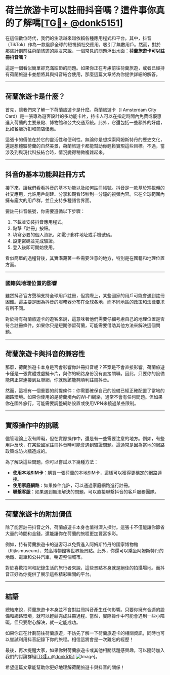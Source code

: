 # 荷兰旅游卡可以註冊抖音嗎？這件事你真的了解嗎[[TG💪+ @donk5151](https://t.me/s/donk5151)]

在這個數位時代，我們的生活越來越依賴各種應用程式和平台。其中，抖音（TikTok）作為一款風靡全球的短視頻社交應用，吸引了無數用戶。然而，對於那些計劃前往荷蘭旅遊的朋友來說，一個常見的問題浮出水面：**荷蘭旅遊卡可以註冊抖音嗎？**

這是一個看似簡單卻充滿細節的問題。如果你正在考慮前往荷蘭旅遊，或者已經持有荷蘭旅遊卡並想將其與抖音結合使用，那麼這篇文章將為你提供詳細的解答。

---

## 荷蘭旅遊卡是什麼？

首先，讓我們來了解一下荷蘭旅遊卡是什麼。荷蘭旅遊卡（I Amsterdam City Card）是一張專為遊客設計的多功能卡片，持卡人可以在指定時間內免費或優惠進入荷蘭的主要景點、博物館和公共交通系統。此外，它還包括一些額外的好處，比如餐廳折扣和商店優惠。

這張卡的價值在於它的靈活性和便利性。無論你是想探索阿姆斯特丹的歷史文化，還是想體驗荷蘭的自然美景，荷蘭旅遊卡都能幫助你輕鬆實現這些目標。不過，當涉及到與現代科技結合時，情況變得稍微複雜起來。

---

## 抖音的基本功能與註冊方式

接下來，讓我們看看抖音的基本功能以及如何註冊帳號。抖音是一款基於短視頻的社交應用，允許用戶創建、分享和觀看15秒到一分鐘的視頻內容。它在全球範圍內擁有龐大的用戶群，並且支持多種語言界面。

要註冊抖音帳號，你需要遵循以下步驟：

1. 下載並安裝抖音應用程式。
2. 點擊「註冊」按鈕。
3. 填寫必要的個人資訊，如電子郵件地址或手機號碼。
4. 設定密碼並完成驗證。
5. 登入後即可開始使用。

看似簡單的過程背後，其實潛藏著一些需要注意的地方，特別是在國籍和地理位置方面。

---

### 國籍與地理位置的影響

雖然抖音官方聲稱支持全球用戶註冊，但實際上，某些國家的用戶可能會遇到註冊困難。這主要是因為抖音的服務器分布在全球各地，而不同地區的政策和法律要求有所不同。

對於持有荷蘭旅遊卡的遊客來說，這意味著他們需要仔細考慮自己的地理位置是否符合註冊條件。如果你只是短期停留荷蘭，可能需要借助其他方法來解決這個問題。

---

## 荷蘭旅遊卡與抖音的兼容性

那麼，荷蘭旅遊卡本身是否會影響你註冊抖音呢？答案是不會直接影響。荷蘭旅遊卡僅是一張實體或虛擬卡片，與你的網路身份沒有直接關聯。因此，只要你的設備能夠正常連接到互聯網，你就應該能夠順利註冊抖音。

然而，這裡有一個重要的前提條件：你需要確保自己的設備已經正確配置了當地的網路環境。如果你使用的是荷蘭境內的Wi-Fi網絡，通常不會有任何問題。但如果你在國外旅行，可能需要調整網路設置或使用VPN來繞過某些限制。

---

## 實際操作中的挑戰

儘管理論上沒有障礙，但在實際操作中，還是有一些需要注意的地方。例如，有些用戶反映，在某些國家註冊抖音時可能會遇到驗證問題。這通常是因為當地的網路政策或防火牆造成的。

為了解決這些問題，你可以嘗試以下幾種方法：

- **使用本地SIM卡**：購買一張荷蘭的本地SIM卡，這樣可以獲得更穩定的網路連接。
- **使用家庭網路**：如果條件允許，可以通過家庭網路進行註冊。
- **聯繫客服**：如果遇到無法解決的問題，可以直接聯繫抖音的客戶服務團隊。

---

## 荷蘭旅遊卡的附加價值

除了能否註冊抖音之外，荷蘭旅遊卡本身也值得深入探討。這張卡不僅能讓你節省大量的時間和金錢，還能讓你在荷蘭的旅程更加豐富多彩。

例如，持有荷蘭旅遊卡的遊客可以免費進入阿姆斯特丹的國家博物館（Rijksmuseum）、梵高博物館等世界級景點。此外，你還可以乘坐阿姆斯特丹的地鐵、電車和公共汽車，暢遊整個城市。

對於喜歡拍照和記錄生活的旅行者來說，這些景點本身就是絕佳的拍攝場地。而抖音正好為你提供了展示這些精彩瞬間的平台。

---

## 結語

總結來說，荷蘭旅遊卡本身並不會對註冊抖音產生任何影響。只要你擁有合適的設備和網路環境，就可以輕鬆完成註冊過程。當然，實際操作中可能會遇到一些小障礙，但只要耐心解決，就一定能成功。

如果你正在計劃前往荷蘭旅遊，不妨先了解一下荷蘭旅遊卡的相關資訊，同時也可以嘗試利用抖音記錄下你的旅程。相信這將會是一次難忘的經歷！

最後，再次提醒大家，如果你對荷蘭旅遊卡或其他相關話題感興趣，可以隨時加入我們的討論群組[[TG💪+ @donk5151](https://t.me/s/donk5151) ![Image](https://i.postimg.cc/rwNCRYN7/Snipaste-2025-04-30-17-27-05.png)]。

希望這篇文章能幫助你更好地理解荷蘭旅遊卡與抖音的關係！